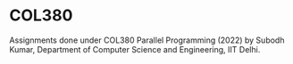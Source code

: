 # COL380

Assignments done under COL380 Parallel Programming (2022) by Subodh Kumar, Department of Computer Science and Engineering, IIT Delhi.
